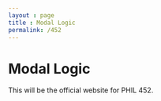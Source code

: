 ```yaml
---
layout : page
title : Modal Logic
permalink: /452
---
```




# Modal Logic

This will be the official website for PHIL 452.

